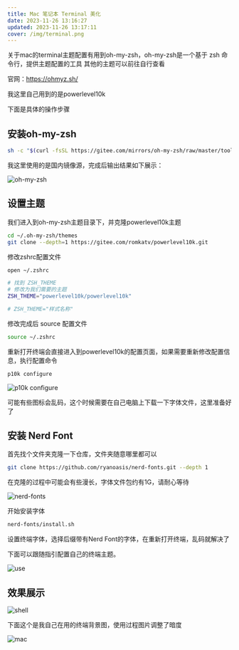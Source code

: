```yaml
---
title: Mac 笔记本 Terminal 美化 
date: 2023-11-26 13:16:27
updated: 2023-11-26 13:17:11
cover: /img/terminal.png
---
```


关于mac的terminal主题配置有用到oh-my-zsh，oh-my-zsh是一个基于 zsh 命令行，提供主题配置的工具
其他的主题可以前往自行查看

官网：https://ohmyz.sh/

我这里自己用到的是powerlevel10k

下面是具体的操作步骤

## 安装oh-my-zsh

```sh
sh -c "$(curl -fsSL https://gitee.com/mirrors/oh-my-zsh/raw/master/tools/install.sh)"
```

我这里使用的是国内镜像源，完成后输出结果如下展示：

![oh-my-zsh](http://lc-u11PV6WA.cn-n1.lcfile.com/G6z6AMmO6uvluDY0JQ2ir4qsCsh73TEv/oh-my-zsh.png)

## 设置主题

我们进入到oh-my-zsh主题目录下，并克隆powerlevel10k主题

```sh
cd ~/.oh-my-zsh/themes
git clone --depth=1 https://gitee.com/romkatv/powerlevel10k.git
```

修改zshrc配置文件

```sh
open ~/.zshrc

# 找到 ZSH_THEME
# 修改为我们需要的主题
ZSH_THEME="powerlevel10k/powerlevel10k"

# ZSH_THEME="样式名称" 
```

修改完成后 source 配置文件
```sh
source ~/.zshrc
```

重新打开终端会直接进入到powerlevel10k的配置页面，如果需要重新修改配置信息，执行配置命令

```sh
p10k configure
```

![p10k configure](http://lc-u11PV6WA.cn-n1.lcfile.com/VHSPdsHGV63Iy8Ns9HjPthhyT0OojFbQ/p10k%20configure.png)

可能有些图标会乱码，这个时候需要在自己电脑上下载一下字体文件，这里准备好了 

## 安装 Nerd Font

首先找个文件夹克隆一下仓库，文件夹随意哪里都可以

```sh
git clone https://github.com/ryanoasis/nerd-fonts.git --depth 1
```

在克隆的过程中可能会有些漫长，字体文件包约有1G，请耐心等待

![nerd-fonts](http://lc-u11PV6WA.cn-n1.lcfile.com/EgJxrTjIzbVvWHv1yPr00KLJMSsqIKMa/nerd-fonts.png)

开始安装字体

```sh
nerd-fonts/install.sh
```

设置终端字体，选择后缀带有Nerd Font的字体，在重新打开终端，乱码就解决了

下面可以跟随指引配置自己的终端主题。

![use](http://lc-u11PV6WA.cn-n1.lcfile.com/qo5GC4IKdQ2DdDNQhoNQ9sBJtn1oJwF2/user-nerd-font.png)

## 效果展示

![shell](http://lc-u11PV6WA.cn-n1.lcfile.com/UGL6ouiJYeYYhcy3opBnGn7rCg18zL2y/shell.png)

下面这个是我自己在用的终端背景图，使用过程图片调整了暗度

![mac](http://lc-u11PV6WA.cn-n1.lcfile.com/rOoiANLXrI8MsfHmrAqJTzOb32ra6HrB/mac.jpg)
